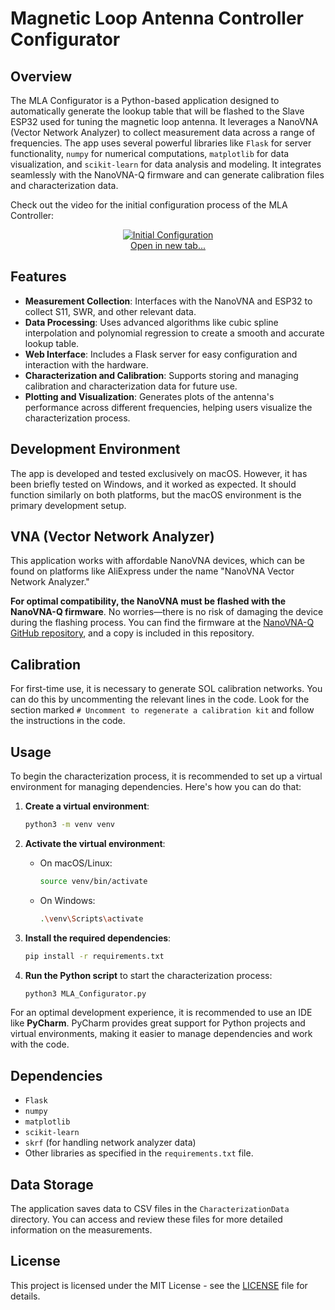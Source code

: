 


# Magnetic Loop Antenna Controller Configurator

## Overview
The MLA Configurator is a Python-based application designed to automatically generate the lookup table that will be flashed to the Slave ESP32 used for tuning the magnetic loop antenna. It leverages a NanoVNA (Vector Network Analyzer) to collect measurement data across a range of frequencies.
The app uses several powerful libraries like `Flask` for server functionality, `numpy` for numerical computations, `matplotlib` for data visualization, and `scikit-learn` for data analysis and modeling. It integrates seamlessly with the NanoVNA-Q firmware and can generate calibration files and characterization data.

Check out the video for the initial configuration process of the MLA Controller:

<div style="text-align: center;">
    <a href="https://www.youtube.com/watch?v=leM8o_F7qt0" target="_blank">
        <img src="https://img.youtube.com/vi/leM8o_F7qt0/0.jpg" alt="Initial Configuration" />
        <br>Open in new tab...
    </a>
</div>


## Features
- **Measurement Collection**: Interfaces with the NanoVNA and ESP32 to collect S11, SWR, and other relevant data.
- **Data Processing**: Uses advanced algorithms like cubic spline interpolation and polynomial regression to create a smooth and accurate lookup table.
- **Web Interface**: Includes a Flask server for easy configuration and interaction with the hardware.
- **Characterization and Calibration**: Supports storing and managing calibration and characterization data for future use.
- **Plotting and Visualization**: Generates plots of the antenna's performance across different frequencies, helping users visualize the characterization process.

## Development Environment
The app is developed and tested exclusively on macOS. However, it has been briefly tested on Windows, and it worked as expected. It should function similarly on both platforms, but the macOS environment is the primary development setup.

## VNA (Vector Network Analyzer)
This application works with affordable NanoVNA devices, which can be found on platforms like AliExpress under the name "NanoVNA Vector Network Analyzer." 

**For optimal compatibility, the NanoVNA **must** be flashed with the NanoVNA-Q firmware**. No worries—there is no risk of damaging the device during the flashing process. You can find the firmware at the [NanoVNA-Q GitHub repository](https://github.com/qrp73/NanoVNA-Q), and a copy is included in this repository.

## Calibration
For first-time use, it is necessary to generate SOL calibration networks. You can do this by uncommenting the relevant lines in the code. Look for the section marked `# Uncomment to regenerate a calibration kit` and follow the instructions in the code.


## Usage
To begin the characterization process, it is recommended to set up a virtual environment for managing dependencies. Here's how you can do that:

1. **Create a virtual environment**:
   ```bash
   python3 -m venv venv
   ```

2. **Activate the virtual environment**:
   - On macOS/Linux:
     ```bash
     source venv/bin/activate
     ```
   - On Windows:
     ```bash
     .\venv\Scripts\activate
     ```

3. **Install the required dependencies**:
   ```bash
   pip install -r requirements.txt
   ```

4. **Run the Python script** to start the characterization process:
   ```bash
   python3 MLA_Configurator.py
   ```

For an optimal development experience, it is recommended to use an IDE like **PyCharm**. PyCharm provides great support for Python projects and virtual environments, making it easier to manage dependencies and work with the code.

## Dependencies
- `Flask`
- `numpy`
- `matplotlib`
- `scikit-learn`
- `skrf` (for handling network analyzer data)
- Other libraries as specified in the `requirements.txt` file.

## Data Storage
The application saves data to CSV files in the `CharacterizationData` directory. You can access and review these files for more detailed information on the measurements.

## License
This project is licensed under the MIT License - see the [LICENSE](LICENSE) file for details.
